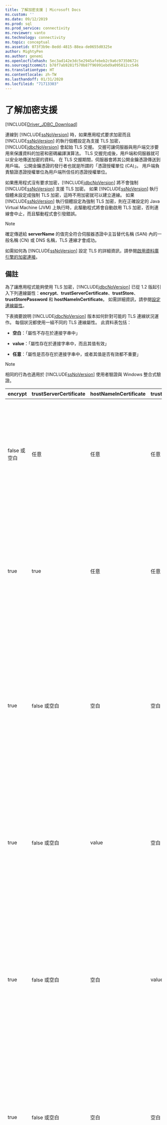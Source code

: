 ```yaml
---
title: 了解加密支援 | Microsoft Docs
ms.custom: ''
ms.date: 09/12/2019
ms.prod: sql
ms.prod_service: connectivity
ms.reviewer: vanto
ms.technology: connectivity
ms.topic: conceptual
ms.assetid: 073f3b9e-8edd-4815-88ea-de0655d0325e
author: MightyPen
ms.author: genemi
ms.openlocfilehash: 5ec3ad142e3dc5e2945afebeb2c9a6c97350672c
ms.sourcegitcommit: b78f7ab9281f570b87f96991ebd9a095812cc546
ms.translationtype: HT
ms.contentlocale: zh-TW
ms.lasthandoff: 01/31/2020
ms.locfileid: "71713303"
---
```

# <a name="understanding-encryption-support"></a>了解加密支援

[!INCLUDE[Driver_JDBC_Download](../../includes/driver_jdbc_download.md)]

連線到 [!INCLUDE[ssNoVersion](../../includes/ssnoversion-md.md)] 時，如果應用程式要求加密而且 [!INCLUDE[ssNoVersion](../../includes/ssnoversion-md.md)] 的執行個體設定為支援 TLS 加密，[!INCLUDE[jdbcNoVersion](../../includes/jdbcnoversion_md.md)] 會起始 TLS 交握。 交握可讓伺服器與用戶端交涉要用來保護資料的加密和密碼編譯演算法。 TLS 交握完成後，用戶端和伺服器就可以安全地傳送加密的資料。 在 TLS 交握期間，伺服器會將其公開金鑰憑證傳送到用戶端。 公開金鑰憑證的發行者也就是所謂的「憑證授權單位 (CA)」。 用戶端負責驗證憑證授權單位為用戶端所信任的憑證授權單位。  
  
如果應用程式沒有要求加密，[!INCLUDE[jdbcNoVersion](../../includes/jdbcnoversion_md.md)] 將不會強制 [!INCLUDE[ssNoVersion](../../includes/ssnoversion-md.md)] 支援 TLS 加密。 如果 [!INCLUDE[ssNoVersion](../../includes/ssnoversion-md.md)] 執行個體未設定成強制 TLS 加密，這時不用加密就可以建立連線。 如果 [!INCLUDE[ssNoVersion](../../includes/ssnoversion-md.md)] 執行個體設定為強制 TLS 加密，則在正確設定的 Java Virtual Machine (JVM) 上執行時，此驅動程式將會自動啟用 TLS 加密，否則連線會中止，而且驅動程式會引發錯誤。  
  
> [!NOTE]  
> 確定傳遞給 **serverName** 的值完全符合伺服器憑證中主旨替代名稱 (SAN) 內的一般名稱 (CN) 或 DNS 名稱，TLS 連線才會成功。  
>
> 如需如何為 [!INCLUDE[ssNoVersion](../../includes/ssnoversion-md.md)] 設定 TLS 的詳細資訊，請參閱[啟用資料庫引擎的加密連接](../../database-engine/configure-windows/enable-encrypted-connections-to-the-database-engine.md)。  
  
## <a name="remarks"></a>備註

為了讓應用程式能夠使用 TLS 加密，[!INCLUDE[jdbcNoVersion](../../includes/jdbcnoversion_md.md)] 已從 1.2 版起引入下列連線屬性：**encrypt**、**trustServerCertificate**、**trustStore**、**trustStorePassword** 和 **hostNameInCertificate**。 如需詳細資訊，請參閱[設定連線屬性](../../connect/jdbc/setting-the-connection-properties.md)。  
  
 下表摘要說明 [!INCLUDE[jdbcNoVersion](../../includes/jdbcnoversion_md.md)] 版本如何針對可能的 TLS 連線狀況運作。 每個狀況都使用一組不同的 TLS 連線屬性。 此資料表包括：  
  
- **空白**：「屬性不存在於連接字串中」  
  
- **value**：「屬性存在於連接字串中，而且其值有效」  
  
- **任意**：「屬性是否存在於連接字串中，或者其值是否有效都不重要」  
  
> [!NOTE]  
> 相同的行為也適用於 [!INCLUDE[ssNoVersion](../../includes/ssnoversion-md.md)] 使用者驗證與 Windows 整合式驗證。  
  
| encrypt        | trustServerCertificate | hostNameInCertificate | trustStore | trustStorePassword | 行為                                                                                                                                                                                                                                                                                                                                                                                                                                                                                                                                                                                                                                                                                                                                                                                    |
| -------------- | ---------------------- | --------------------- | ---------- | ------------------ | ------------------------------------------------------------------------------------------------------------------------------------------------------------------------------------------------------------------------------------------------------------------------------------------------------------------------------------------------------------------------------------------------------------------------------------------------------------------------------------------------------------------------------------------------------------------------------------------------------------------------------------------------------------------------------------------------------------------------------------------------------------------------------------------- |
| false 或空白 | 任意                    | 任意                   | 任意        | 任意                | [!INCLUDE[jdbcNoVersion](../../includes/jdbcnoversion_md.md)] 將不會強制 [!INCLUDE[ssNoVersion](../../includes/ssnoversion-md.md)] 支援 TLS 加密。 如果伺服器有自我簽署憑證，驅動程式會起始 TLS 憑證交換。 TLS 憑證將不會經過驗證，而且只有認證 (在登入封包中) 會經過加密。<br /><br /> 如果伺服器需要用戶端支援 TLS 加密，驅動程式將會起始 TLS 憑證交換。 TLS 憑證將不會經過驗證，但是整個通訊將會經過加密。                                                                                                                                                                                    |
| true           | true                   | 任意                   | 任意        | 任意                | [!INCLUDE[jdbcNoVersion](../../includes/jdbcnoversion_md.md)] 要求搭配 [!INCLUDE[ssNoVersion](../../includes/ssnoversion-md.md)] 使用 TLS 加密。<br /><br /> 如果伺服器要求用戶端支援 TLS 加密，或者，如果伺服器支援加密，驅動程式將會起始 TLS 憑證交換。 請注意，如果 **trustServerCertificate** 屬性設定為 "true"，驅動程式將不會驗證 TLS 憑證。<br /><br /> 如果伺服器的設定不支援加密，驅動程式將引發錯誤，並中止連接。                                                                                                                                                                                          |
| true           | false 或空白         | 空白                 | 空白      | 空白              | [!INCLUDE[jdbcNoVersion](../../includes/jdbcnoversion_md.md)] 要求搭配 [!INCLUDE[ssNoVersion](../../includes/ssnoversion-md.md)] 使用 TLS 加密。<br /><br /> 如果伺服器要求用戶端支援 TLS 加密，或者，如果伺服器支援加密，驅動程式將會起始 TLS 憑證交換。<br /><br /> 驅動程式將使用在連線 URL 上指定的 **serverName** 屬性，驗證伺服器 TLS 憑證，並依賴信任管理員 Factory 的查閱規則來決定要使用的憑證存放區。<br /><br /> 如果伺服器的設定不支援加密，驅動程式將引發錯誤，並中止連接。                                                                             |
| true           | false 或空白         | value                 | 空白      | 空白              | [!INCLUDE[jdbcNoVersion](../../includes/jdbcnoversion_md.md)] 要求搭配 [!INCLUDE[ssNoVersion](../../includes/ssnoversion-md.md)] 使用 TLS 加密。<br /><br /> 如果伺服器要求用戶端支援 TLS 加密，或者，如果伺服器支援加密，驅動程式將會起始 TLS 憑證交換。<br /><br /> 驅動程式將會使用針對 **hostNameInCertificate** 屬性指定的值，驗證 TLS 憑證的主旨值。<br /><br /> 如果伺服器的設定不支援加密，驅動程式將引發錯誤，並中止連接。                                                                                                                                                                 |
| true           | false 或空白         | 空白                 | value      | value              | [!INCLUDE[jdbcNoVersion](../../includes/jdbcnoversion_md.md)] 要求搭配 [!INCLUDE[ssNoVersion](../../includes/ssnoversion-md.md)] 使用 TLS 加密。<br /><br /> 如果伺服器要求用戶端支援 TLS 加密，或者，如果伺服器支援加密，驅動程式將會起始 TLS 憑證交換。<br /><br /> 驅動程式將會使用 **trustStore** 屬性值來尋找憑證 trustStore 檔案與 **trustStorePassword** 屬性值以檢查 trustStore 檔案的完整性。<br /><br /> 如果伺服器的設定不支援加密，驅動程式將引發錯誤，並中止連接。                                                                                                                |
| true           | false 或空白         | 空白                 | 空白      | value              | [!INCLUDE[jdbcNoVersion](../../includes/jdbcnoversion_md.md)] 要求搭配 [!INCLUDE[ssNoVersion](../../includes/ssnoversion-md.md)] 使用 TLS 加密。<br /><br /> 如果伺服器要求用戶端支援 TLS 加密，或者，如果伺服器支援加密，驅動程式將會起始 TLS 憑證交換。<br /><br /> 驅動程式將會使用 **trustStorePassword** 屬性值來檢查預設 trustStore 檔案的完整性。<br /><br /> 如果伺服器的設定不支援加密，驅動程式將引發錯誤，並中止連接。                                                                                                                                                                                  |
| true           | false 或空白         | 空白                 | value      | 空白              | [!INCLUDE[jdbcNoVersion](../../includes/jdbcnoversion_md.md)] 要求搭配 [!INCLUDE[ssNoVersion](../../includes/ssnoversion-md.md)] 使用 TLS 加密。<br /><br /> 如果伺服器要求用戶端支援 TLS 加密，或者，如果伺服器支援加密，驅動程式將會起始 TLS 憑證交換。<br /><br /> 驅動程式將會使用 **trustStore** 屬性值來查閱 trustStore 檔案的位置。<br /><br /> 如果伺服器的設定不支援加密，驅動程式將引發錯誤，並中止連接。                                                                                                                                                                                                 |
| true           | false 或空白         | value                 | 空白      | value              | [!INCLUDE[jdbcNoVersion](../../includes/jdbcnoversion_md.md)] 要求搭配 [!INCLUDE[ssNoVersion](../../includes/ssnoversion-md.md)] 使用 TLS 加密。<br /><br /> 如果伺服器要求用戶端支援 TLS 加密，或者，如果伺服器支援加密，驅動程式將會起始 TLS 憑證交換。<br /><br /> 驅動程式將會使用 **trustStorePassword** 屬性值來檢查預設 trustStore 檔案的完整性。 此外，驅動程式將會使用 **hostNameInCertificate** 屬性值來驗證 TLS 憑證。<br /><br /> 如果伺服器的設定不支援加密，驅動程式將引發錯誤，並中止連接。                                                                   |
| true           | false 或空白         | value                 | value      | 空白              | [!INCLUDE[jdbcNoVersion](../../includes/jdbcnoversion_md.md)] 要求搭配 [!INCLUDE[ssNoVersion](../../includes/ssnoversion-md.md)] 使用 TLS 加密。<br /><br /> 如果伺服器要求用戶端支援 TLS 加密，或者，如果伺服器支援加密，驅動程式將會起始 TLS 憑證交換。<br /><br /> 驅動程式將會使用 **trustStore** 屬性值來查閱 trustStore 檔案的位置。 此外，驅動程式將會使用 **hostNameInCertificate** 屬性值來驗證 TLS 憑證。<br /><br /> 如果伺服器的設定不支援加密，驅動程式將引發錯誤，並中止連接。                                                                                  |
| true           | false 或空白         | value                 | value      | value              | [!INCLUDE[jdbcNoVersion](../../includes/jdbcnoversion_md.md)] 要求搭配 [!INCLUDE[ssNoVersion](../../includes/ssnoversion-md.md)] 使用 TLS 加密。<br /><br /> 如果伺服器要求用戶端支援 TLS 加密，或者，如果伺服器支援加密，驅動程式將會起始 TLS 憑證交換。<br /><br /> 驅動程式將會使用 **trustStore** 屬性值來尋找憑證 trustStore 檔案與 **trustStorePassword** 屬性值以檢查 trustStore 檔案的完整性。 此外，驅動程式將會使用 **hostNameInCertificate** 屬性值來驗證 TLS 憑證。<br /><br /> 如果伺服器的設定不支援加密，驅動程式將引發錯誤，並中止連接。 |
  
如果 encrypt 屬性設定為 **true**，[!INCLUDE[jdbcNoVersion](../../includes/jdbcnoversion_md.md)] 會使用 JVM 的預設 JSSE 安全性提供者與 [!INCLUDE[ssNoVersion](../../includes/ssnoversion-md.md)] 交涉 TLS 加密。 預設的安全性提供者可能不支援成功交涉 TLS 加密所需的所有功能。 例如，預設的安全性提供者可能不支援 [!INCLUDE[ssNoVersion](../../includes/ssnoversion-md.md)] TLS 憑證中使用的 RSA 公開金鑰大小。 在此情況下，預設的安全性提供者可能會引發錯誤，造成 JDBC 驅動程式中止連接。 若要解決這個問題，請執行下列其中之一：  
  
- 使用具有較小 RSA 公開金鑰的伺服器憑證設定 [!INCLUDE[ssNoVersion](../../includes/ssnoversion-md.md)]  
  
- 設定 JVM 在 "\<Java 主目錄>/lib/security/java.security" 安全性屬性檔中使用不同的 JSSE 安全性提供者  
  
- 使用不同的 JVM  
  
## <a name="validating-server-tls-certificate"></a>驗證伺服器 TLS 憑證  

在 TLS 交握期間，伺服器會將其公開金鑰憑證傳送到用戶端。 JDBC 驅動程式或用戶端必須驗證伺服器憑證是由用戶端所信任的憑證授權單位發行。 驅動程式會要求伺服器憑證必須符合下列條件：  
  
- 憑證由信任的憑證授權單位所發行。  
  
- 憑證必須針對伺服器驗證而發行。  
  
- 憑證未過期。  
  
- 憑證之主旨內的一般名稱 (CN) 或是主旨替代名稱 (SAN) 內的 DNS 名稱會完全符合連接字串內所指定的 **serverName** 值或是 **hostNameInCertificate** 屬性值 (如果指定的話)。  
  
- DNS 名稱可包含萬用字元。 但是 [!INCLUDE[jdbcNoVersion](../../includes/jdbcnoversion_md.md)] 不支援萬用字元比對。 也就是說，abc.com 不會符合 \*.com；但是 \*.com 會符合 \*.com。  
  
## <a name="see-also"></a>另請參閱

[使用加密](../../connect/jdbc/using-ssl-encryption.md)

[保護 JDBC 驅動程式應用程式](../../connect/jdbc/securing-jdbc-driver-applications.md)  
